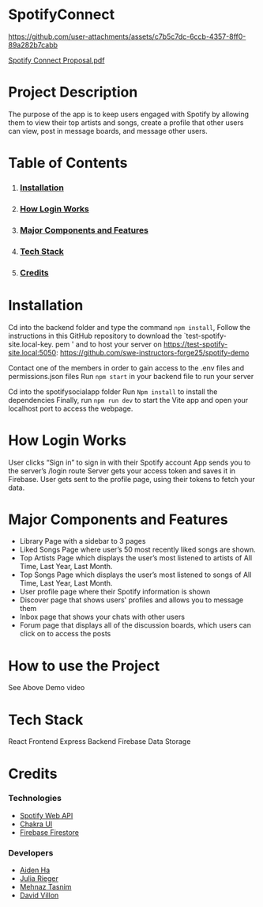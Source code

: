 # SpotifyConnect


https://github.com/user-attachments/assets/c7b5c7dc-6ccb-4357-8ff0-89a282b7cabb

[Spotify Connect Proposal.pdf](https://github.com/user-attachments/files/20535879/Spotify.Connect.Proposal.pdf)


# Project Description

The purpose of the app is to keep users engaged with Spotify by allowing them to view their top artists and songs, create a profile that other users can view, post in message boards, and message other users.

# Table of Contents

1. ### [Installation](https://github.com/3amBEANS/SpotifySocial/blob/main/README.md#installation-1)
2. ### [How Login Works](https://github.com/3amBEANS/SpotifySocial/blob/main/README.md#how-login-works-1)
3. ### [Major Components and Features](https://github.com/3amBEANS/SpotifySocial/blob/main/README.md#major-components-and-features-1)
4. ### [Tech Stack](https://github.com/3amBEANS/SpotifySocial/blob/main/README.md#tech-stack-1)
5. ### [Credits](https://github.com/3amBEANS/SpotifySocial/blob/main/README.md#credits-1)

# Installation 
Cd into the backend folder and type the command `npm install`, 
Follow the instructions in this GitHub repository to download the `test-spotify-site.local-key. pem ' and to host your server on https://test-spotify-site.local:5050: https://github.com/swe-instructors-forge25/spotify-demo 

Contact one of the members in order to gain access to the .env files and permissions.json files
Run `npm start` in your backend file to run your server

Cd into the spotifysocialapp folder
Run `Npm install` to install the dependencies
Finally, run `npm run dev` to start the Vite app and open your localhost port to access the webpage.

# How Login Works

User clicks “Sign in” to sign in with their Spotify account
App sends you to the server’s /login route
Server gets your access token and saves it in Firebase.
User gets sent to the profile page, using their tokens to fetch your data.

# Major Components and Features

* Library Page with a sidebar to 3 pages
* Liked Songs Page where user’s 50 most recently liked songs are shown.
* Top Artists Page which displays the user’s most listened to artists of All Time, Last Year, Last Month.
* Top Songs Page which displays the user’s most listened to songs of All Time, Last Year, Last Month.
* User profile page where their Spotify information is shown
* Discover page that shows users' profiles and allows you to message them
* Inbox page that shows your chats with other users
* Forum page that displays all of the discussion boards, which users can click on to access the posts

# How to use the Project

See Above Demo video

# Tech Stack

React Frontend
Express Backend
Firebase Data Storage

# Credits

### Technologies

- [Spotify Web API](https://developer.spotify.com/documentation/web-api)
- [Chakra UI](https://chakra-ui.com/)
- [Firebase Firestore](https://firebase.google.com/)

### Developers

- [Aiden Ha](https://github.com/3amBEANS)
- [Julia Rieger](https://github.com/jvrieger)
- [Mehnaz Tasnim](https://github.com/Mehnaz300)
- [David Villon](https://github.com/davidvillon04)
